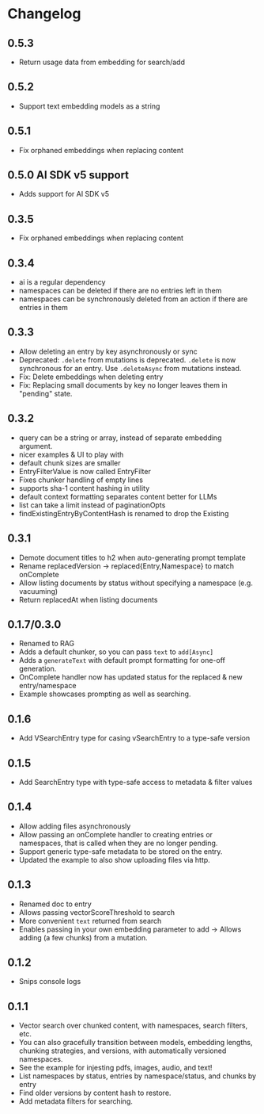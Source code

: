 # Changelog

## 0.5.3

- Return usage data from embedding for search/add

## 0.5.2

- Support text embedding models as a string

## 0.5.1

- Fix orphaned embeddings when replacing content

## 0.5.0 AI SDK v5 support

- Adds support for AI SDK v5

## 0.3.5

- Fix orphaned embeddings when replacing content

## 0.3.4

- ai is a regular dependency
- namespaces can be deleted if there are no entries left in them
- namespaces can be synchronously deleted from an action if there
  are entries in them

## 0.3.3

- Allow deleting an entry by key asynchronously or sync
- Deprecated: `.delete` from mutations is deprecated.
  `.delete` is now synchronous for an entry.
  Use `.deleteAsync` from mutations instead.
- Fix: Delete embeddings when deleting entry
- Fix: Replacing small documents by key no longer leaves
  them in "pending" state.

## 0.3.2

- query can be a string or array, instead of separate embedding argument.
- nicer examples & UI to play with
- default chunk sizes are smaller
- EntryFilterValue is now called EntryFilter
- Fixes chunker handling of empty lines
- supports sha-1 content hashing in utility
- default context formatting separates content better for LLMs
- list can take a limit instead of paginationOpts
- findExistingEntryByContentHash is renamed to drop the Existing

## 0.3.1

- Demote document titles to h2 when auto-generating prompt template
- Rename replacedVersion -> replaced{Entry,Namespace} to match onComplete
- Allow listing documents by status without specifying a namespace (e.g. vacuuming)
- Return replacedAt when listing documents

## 0.1.7/0.3.0

- Renamed to RAG
- Adds a default chunker, so you can pass `text` to `add[Async]`
- Adds a `generateText` with default prompt formatting for one-off generation.
- OnComplete handler now has updated status for the replaced & new entry/namespace
- Example showcases prompting as well as searching.

## 0.1.6

- Add VSearchEntry type for casing vSearchEntry to a type-safe version

## 0.1.5

- Add SearchEntry type with type-safe access to metadata & filter values

## 0.1.4

- Allow adding files asynchronously
- Allow passing an onComplete handler to creating entries
  or namespaces, that is called when they are no longer pending.
- Support generic type-safe metadata to be stored on the entry.
- Updated the example to also show uploading files via http.

## 0.1.3

- Renamed doc to entry
- Allows passing vectorScoreThreshold to search
- More convenient `text` returned from search
- Enables passing in your own embedding parameter to add
  -> Allows adding (a few chunks) from a mutation.

## 0.1.2

- Snips console logs

## 0.1.1

- Vector search over chunked content, with namespaces, search filters, etc.
- You can also gracefully transition between models, embedding lengths,
  chunking strategies, and versions, with automatically versioned namespaces.
- See the example for injesting pdfs, images, audio, and text!
- List namespaces by status, entries by namespace/status, and chunks by entry
- Find older versions by content hash to restore.
- Add metadata filters for searching.
